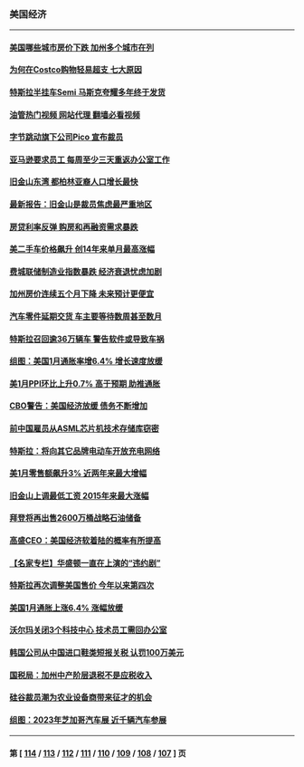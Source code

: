 ### 美国经济
---
#### [美国哪些城市房价下跌 加州多个城市在列](../../pages/ncid1078158/n13933691.md?02201245) 
#### [为何在Costco购物轻易超支 七大原因](../../pages/ncid1078158/n13931403.md?02201245) 
#### [特斯拉半挂车Semi 马斯克夸耀多年终于发货](../../pages/ncid1078158/n13933015.md?02201245) 
#### [油管热门视频 网站代理 翻墙必看视频](http://138.2.39.72:81/youtube.html?epic-marker?02201245)
#### [字节跳动旗下公司Pico 宣布裁员](../../pages/ncid1078158/n13932613.md?02201245) 
#### [亚马逊要求员工 每周至少三天重返办公室工作](../../pages/ncid1078158/n13932609.md?02201245) 
#### [旧金山东湾 都柏林亚裔人口增长最快](../../pages/ncid1078158/n13932539.md?02201245) 
#### [最新报告：旧金山是裁员焦虑最严重地区](../../pages/ncid1078158/n13932493.md?02201245) 
#### [房贷利率反弹 购房和再融资需求暴跌](../../pages/ncid1078158/n13932465.md?02201245) 
#### [美二手车价格飙升 创14年来单月最高涨幅](../../pages/ncid1078158/n13932383.md?02201245) 
#### [费城联储制造业指数暴跌 经济衰退忧虑加剧](../../pages/ncid1078158/n13931862.md?02201245) 
#### [加州房价连续五个月下降 未来预计更便宜](../../pages/ncid1078158/n13931709.md?02201245) 
#### [汽车零件延期交货 车主要等待数周甚至数月](../../pages/ncid1078158/n13931609.md?02201245) 
#### [特斯拉召回逾36万辆车 警告软件或导致车祸](../../pages/ncid1078158/n13931417.md?02201245) 
#### [组图：美国1月通胀率增6.4% 增长速度放缓](../../pages/ncid1078158/n13931291.md?02201245) 
#### [美1月PPI环比上升0.7% 高于预期 助推通胀](../../pages/ncid1078158/n13931369.md?02201245) 
#### [CBO警告：美国经济放缓 债务不断增加](../../pages/ncid1078158/n13930813.md?02201245) 
#### [前中国雇员从ASML芯片机技术存储库窃密](../../pages/ncid1078158/n13930758.md?02201245) 
#### [特斯拉：将向其它品牌电动车开放充电网络](../../pages/ncid1078158/n13930588.md?02201245) 
#### [美1月零售额飙升3% 近两年来最大增幅](../../pages/ncid1078158/n13930527.md?02201245) 
#### [旧金山上调最低工资 2015年来最大涨幅](../../pages/ncid1078158/n13930082.md?02201245) 
#### [拜登将再出售2600万桶战略石油储备](../../pages/ncid1078158/n13929895.md?02201245) 
#### [高盛CEO：美国经济软着陆的概率有所提高](../../pages/ncid1078158/n13929891.md?02201245) 
#### [【名家专栏】华盛顿一直在上演的“违约剧”](../../pages/ncid1078158/n13929645.md?02201245) 
#### [特斯拉再次调整美国售价 今年以来第四次](../../pages/ncid1078158/n13929751.md?02201245) 
#### [美国1月通胀上涨6.4% 涨幅放缓](../../pages/ncid1078158/n13929732.md?02201245) 
#### [沃尔玛关闭3个科技中心 技术员工需回办公室](../../pages/ncid1078158/n13929474.md?02201245) 
#### [韩国公司从中国进口鞋类短报关税 认罚100万美元](../../pages/ncid1078158/n13929373.md?02201245) 
#### [国税局：加州中产阶层退税不是应税收入](../../pages/ncid1078158/n13929394.md?02201245) 
#### [硅谷裁员潮为农业设备商带来征才的机会](../../pages/ncid1078158/n13929220.md?02201245) 
#### [组图：2023年芝加哥汽车展 近千辆汽车参展](../../pages/ncid1078158/n13928736.md?02201245) 

---
#### 第 [ [114](./114.md?02201245) / [113](./113.md?02201245) / [112](./112.md?02201245) / [111](./111.md?02201245) / [110](./110.md?02201245) / [109](./109.md?02201245) / [108](./108.md?02201245) / [107](./107.md?02201245) ] 页
